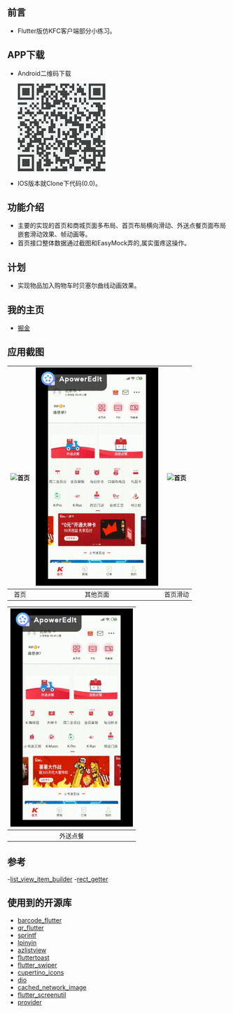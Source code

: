 ## 前言

- Flutter版仿KFC客户端部分小练习。

##  APP下载

- Android二维码下载

  ![](screenshot/1.png)

- IOS版本就Clone下代码(0.0)。

## 功能介绍

- 主要的实现的首页和商城页面多布局、首页布局横向滑动、外送点餐页面布局嵌套滑动效果、帧动画等。
- 首页接口整体数据通过截图和EasyMock弄的,属实蛋疼这操作。

## 计划

- 实现物品加入购物车时贝塞尔曲线动画效果。

## 我的主页
 - [掘金](https://juejin.im/user/5874fedd128fe10058366155)
## 应用截图

| <img src="/screenshot/MyVideo_1.gif" width="280" alt="首页"/> | <img src="/screenshot/MyVideo_2.gif" width="280" alt="首页"/> | <img src="/screenshot/MyVideo_3.gif" width="280" alt="首页"/> |
| :--: | :--: | :--: |
| 首页 | 其他页面 | 首页滑动 |   

| <img src="/screenshot/MyVideo_4.gif" width="280" height="498" alt="外送点餐"/> | 
| :--: | 
| 外送点餐 | 

##  参考

-[list_view_item_builder](https://github.com/zhahao/list_view_item_builder)
-[rect_getter](https://github.com/debuggerx01/rect_getter)

## 使用到的开源库

- [barcode_flutter](https://github.com/bigship/barcode.flutter)   
- [qr_flutter](https://github.com/lukef/qr.flutter)  
- [sprintf](https://github.com/xuelongqy/flutter_easyrefresh)  
- [lpinyin](https://github.com/flutterchina/lpinyin)  
- [azlistview](https://github.com/flutterchina/azlistview)  
- [fluttertoast](https://pub.dartlang.org/packages/fluttertoast)
- [flutter_swiper](https://pub.flutter-io.cn/packages/flutter_swiper)
- [cupertino_icons](https://pub.flutter-io.cn/packages/cupertino_icons)
- [dio](https://pub.flutter-io.cn/packages/dio)
- [cached_network_image](https://pub.dev/packages/cached_network_image)
- [flutter_screenutil](https://github.com/OpenFlutter/flutter_screenutil)
- [provider](https://github.com/rrousselGit/provider)
